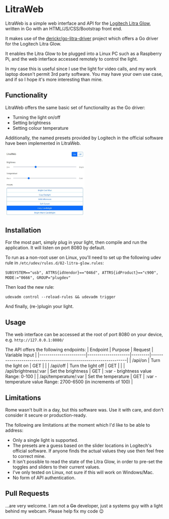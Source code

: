 # LitraWeb
LitraWeb is a simple web interface and API for the [Logitech Litra Glow](https://www.logitech.com/products/lighting/litra-glow.html), written in Go with an HTML/JS/CSS/Bootstrap front end.

It makes use of the [derickr/go-litra-driver](https://github.com/derickr/go-litra-driver) project which offers a Go driver for the Logitech Litra Glow.

It enables the Litra Glow to be plugged into a Linux PC such as a Raspberry Pi, and the web interface accessed remotely to control the light.

In my case this is useful since I use the light for video calls, and my work laptop doesn't permit 3rd party software. You may have your own use case, and if so I hope it's more interesting than mine.

## Functionality 
LitraWeb offers the same basic set of functionality as the Go driver:
- Turning the light on/off
- Setting brightness
- Setting colour temperature

Additionally, the named presets provided by Logitech in the official software have been implemented in LitraWeb.

<img src="html/resources/litraweb.jpg" width="50%">

## Installation

For the most part, simply plug in your light, then compile and run the application. It will listen on port 8080 by default.

To run as a non-root user on Linux, you'll need to set up the following udev rule in ``/etc/udev/rules.d/82-litra-glow.rules``:

    SUBSYSTEM=="usb", ATTRS{idVendor}=="046d", ATTRS{idProduct}=="c900", MODE:="0666", GROUP="plugdev"

Then load the new rule:

    udevadm control --reload-rules && udevadm trigger

And finally, (re-)plugin your light.

## Usage
The web interface can be accessed at the root of port 8080 on your device, e.g. ``http://127.0.0.1:8080/``

The API offers the following endpoints:
| Endpoint              | Purpose             | Request | Variable Input                                                   |
|-----------------------|---------------------|---------|------------------------------------------------------------------|
| /api/on               | Turn the light on   | GET     |                                                                  |
| /api/off              | Turn the light off  | GET     |                                                                  |
| /api/brightness/:var  | Set the brightness  | GET     | :var - brightness value Range: 0-100                             |
| /api/temperature/:var | Set the temperature | GET     | :var - temperature value Range: 2700-6500 (in increments of 100) |


## Limitations
Rome wasn't built in a day, but this software was. Use it with care, and don't consider it secure or production-ready.

The following are limitations at the moment which I'd like to be able to address:
- Only a single light is supported.
- The presets are a guess based on the slider locations in Logitech's official software. If anyone finds the actual values they use then feel free to correct mine.
- It isn't possible to read the state of the Litra Glow, in order to pre-set the toggles and sliders to their current values.
- I've only tested on Linux, not sure if this will work on Windows/Mac.
- No form of API authentication.

## Pull Requests
...are very welcome. I am not a ~~Go~~ developer, just a systems guy with a light behind my webcam. Please help fix my code 😉